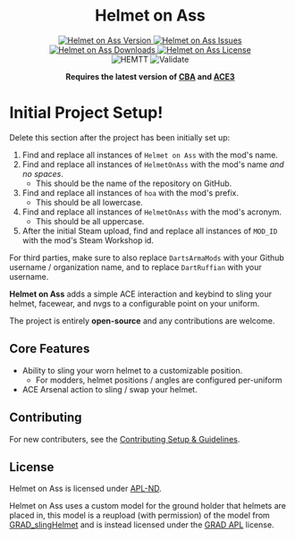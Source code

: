 <!-- If you want to make changes to this README, you need to also modify the README.md in the docs folder as well -->

<h1 align="center">Helmet on Ass</h1>
<p align="center">
    <a href="https://github.com/DartsArmaMods/HelmetOnAss/releases/latest">
        <img src="https://img.shields.io/badge/Version-0.0.0-blue?style=flat-square" alt="Helmet on Ass Version">
    </a>
    <a href="https://github.com/DartsArmaMods/HelmetOnAss/issues">
        <img src="https://img.shields.io/github/issues-raw/DartsArmaMods/HelmetOnAss.svg?style=flat-square&label=Issues" alt="Helmet on Ass Issues">
    </a>
    <a href="https://steamcommunity.com/sharedfiles/filedetails/?id=MOD_ID">
        <img src="https://img.shields.io/steam/downloads/MOD_ID.svg?style=flat-square&label=Downloads" alt="Helmet on Ass Downloads">
    </a>
    <a href="https://github.com/DartsArmaMods/HelmetOnAss/blob/master/LICENSE">
        <img src="https://img.shields.io/badge/License-APL ND-red?style=flat-square" alt="Helmet on Ass License">
    </a>
    <br>
    <img src="https://img.shields.io/github/actions/workflow/status/DartsArmaMods/HelmetOnAss/hemtt.yml?style=flat-square&label=HEMTT" alt="HEMTT">
    <img src="https://img.shields.io/github/actions/workflow/status/DartsArmaMods/HelmetOnAss/arma.yml?style=flat-square&label=Validate" alt="Validate">
</p>

<p align="center">
    <b>Requires the latest version of <a href="https://github.com/CBATeam/CBA_A3/releases/latest">CBA</a> and <a href="https://github.com/acemod/ACE3/releases/latest">ACE3</a></b>
</p>

# Initial Project Setup!
Delete this section after the project has been initially set up:
1. Find and replace all instances of `Helmet on Ass` with the mod's name.
2. Find and replace all instances of `HelmetOnAss` with the mod's name *and no spaces*.
   - This should be the name of the repository on GitHub.
3. Find and replace all instances of `hoa` with the mod's prefix.
   - This should be all lowercase.
4. Find and replace all instances of `HelmetOnAss` with the mod's acronym.
   - This should be all uppercase.
5. After the initial Steam upload, find and replace all instances of `MOD_ID` with the mod's Steam Workshop id.

For third parties, make sure to also replace `DartsArmaMods` with your Github username / organization name, and to replace `DartRuffian` with your username.

**Helmet on Ass** adds a simple ACE interaction and keybind to sling your helmet, facewear, and nvgs to a configurable point on your uniform.

The project is entirely **open-source** and any contributions are welcome.

## Core Features
- Ability to sling your worn helmet to a customizable position.
  - For modders, helmet positions / angles are configured per-uniform
- ACE Arsenal action to sling / swap your helmet.

## Contributing
For new contributers, see the [Contributing Setup & Guidelines](./.github/CONTRIBUTING.md).

## License
Helmet on Ass is licensed under [APL-ND](./LICENSE.md).

Helmet on Ass uses a custom model for the ground holder that helmets are placed in, this model is a reupload (with permission) of the model from [GRAD_slingHelmet](https://github.com/gruppe-adler/grad_slingHelmet/blob/master/addons/main/model.p3d) and is instead licensed under the [GRAD APL](https://github.com/gruppe-adler/grad_slingHelmet/blob/master/LICENSE) license.